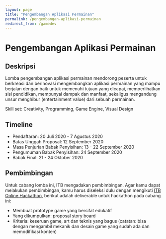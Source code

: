 ```yaml
---
layout: page
title: "Pengembangan Aplikasi Permainan"
permalink: /pengembangan-aplikasi-permainan
redirect_from: /gamedev
---
```


# Pengembangan Aplikasi Permainan

## Deskripsi
Lomba pengembangan aplikasi permainan mendorong peserta untuk berkreasi dan berinovasi mengembangkan aplikasi permainan yang mampu berjalan dengan baik untuk memenuhi tujuan yang dicapai, memperlihatkan sisi pendidikan, mempunyai dampak dan manfaat, sekaligus mengandung unsur menghibur (entertainment value) dari sebuah permainan.

Skill set: Creativity, Programming, Game Engine, Visual Design

## Timeline
- Pendaftaran: 20 Juli 2020 - 7 Agustus 2020
- Batas Unggah Proposal: 12 September 2020
- Masa Penjurian Babak Penyisihan: 13 - 22 September 2020
- Pengumuman Babak Penyisihan: 24 September 2020
- Babak Final: 21 - 24 Oktober 2020

## Pembimbingan

Untuk cabang lomba ini, ITB mengadakan pembimbingan. Agar kamu dapat melakukan pembimbingan, kamu harus diseleksi dulu dengan mengikuti [ITB Online Hackathon](hackathon), berikut adalah deliverable untuk hackathon pada cabang ini:

- Membuat prototype game yang bersifat edukatif
- Yang dikumpulkan: proposal story board
- Kriteria: keseruan game, art dan teknis yang bagus
(catatan: bisa dengan mengambil mekanik dan desain game yang sudah ada dan memodifikasi konten)
